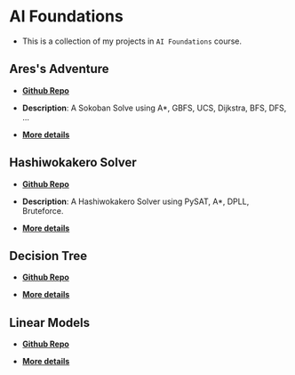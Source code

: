 # AI Foundations

- This is a collection of my projects in `AI Foundations` course.

## Ares's Adventure

- [**Github Repo**](https://github.com/yuran1811/hcmus-ai-foundations--ares)

- **Description**: A Sokoban Solve using A\*, GBFS, UCS, Dijkstra, BFS, DFS, ...

- [**More details**](https://github.com/yuran1811/hcmus-ai-foundations--ares/blob/main/Source/README.md)

## Hashiwokakero Solver

- [**Github Repo**](https://github.com/yuran1811/hcmus-ai-foundations--ares)

- **Description**: A Hashiwokakero Solver using PySAT, A\*, DPLL, Bruteforce.

- [**More details**](https://github.com/yuran1811/hcmus-ai-foundations--ares/blob/main/Source/README.md)

## Decision Tree

- [**Github Repo**](https://github.com/yuran1811/hcmus-ai-foundations--dt)

- [**More details**](https://github.com/yuran1811/hcmus-ai-foundations--dt/blob/main/Source/README.md)

## Linear Models

- [**Github Repo**](https://github.com/yuran1811/hcmus-ai-foundations--ln)

- [**More details**](https://github.com/yuran1811/hcmus-ai-foundations--ln/blob/main/Source/README.md)
